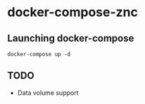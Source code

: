 # docker-compose-znc

## Launching docker-compose

```
docker-compose up -d
```

## TODO

* Data volume support
